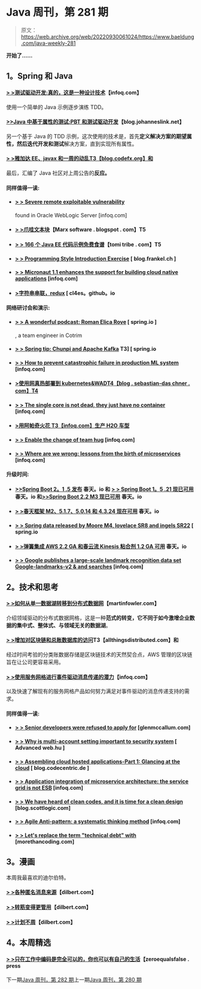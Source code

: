 # Java 周刊，第 281 期

> 原文：<https://web.archive.org/web/20220930061024/https://www.baeldung.com/java-weekly-281>

**开始了……**

## 1。Spring 和 Java

#### [**> >测试驱动开发:真的，这是一种设计技术**](https://web.archive.org/web/20220525122557/https://www.infoq.com/articles/test-driven-design-java)【infoq.com】

使用一个简单的 Java 示例逐步演练 TDD。

#### [**>>Java 中基于属性的测试:PBT 和测试驱动开发**](https://web.archive.org/web/20220525122557/https://blog.johanneslink.net/2019/05/11/property-based-driven-development/)【blog.johanneslink.net】

另一个基于 Java 的 TDD 示例，这次使用的技术是，首先**定义解决方案的期望属性，然后迭代开发和测试**解决方案，直到实现所有属性。

#### [**> >雅加达 EE、javax 和一周的动乱**T3【blog.codefx.org】和](https://web.archive.org/web/20220525122557/http://blog.codefx.org/community/jakarta-ee-javax-and-a-week-of-turmoil/)

最后，汇编了 Java 社区对上周公告的**反应。**

#### 同样值得一读:

*   #### [**> > Severe remote exploitable vulnerability**](https://web.archive.org/web/20220525122557/https://www.infoq.com/news/2019/05/critical-remote-vuln-weblogic)

    found in Oracle WebLogic Server [infoq.com]
*   #### [> >爪哇文本块](https://web.archive.org/web/20220525122557/https://marxsoftware.blogspot.com/2019/05/java-text-blocks.html)【Marx software . blogspot . com】T5

*   #### [**> > 166 个 Java EE 代码示例免费食谱**](https://web.archive.org/web/20220525122557/https://www.tomitribe.com/blog/free-cookbook-of-166-java-ee-code-examples/)【tomi tribe . com】T5

*   #### [**> > Programming Style Introduction Exercise**](https://web.archive.org/web/20220525122557/https://blog.frankel.ch/exercises-programming-style/1/) [ blog.frankel.ch ]

*   #### [> > Micronaut 1.1 enhances the support for building cloud native applications](https://web.archive.org/web/20220525122557/https://www.infoq.com/news/2019/05/micronaut-1.1-cloud-native?utm_campaign=infoq_content&utm_source=infoq&utm_medium=feed&utm_term=global) [infoq.com]

*   #### [>字符串串联，redux](https://web.archive.org/web/20220525122557/https://cl4es.github.io/2019/05/14/String-Concat-Redux.html) [ cl4es。github。io

#### 网络研讨会和演示:

*   #### [**> > A wonderful podcast: Roman Elica Rove**](https://web.archive.org/web/20220525122557/https://spring.io/blog/2019/05/09/a-bootiful-podcast-kotlin-team-engineer-roman-elisarov) [ spring.io ]

    , a team engineer in Cotrim
*   #### [> > Spring tip: Chunpi and Apache Kafka](https://web.archive.org/web/20220525122557/https://spring.io/blog/2019/05/15/spring-tips-spring-batch-and-apache-kafka) T3] [ spring.io

*   #### [**> > How to prevent catastrophic failure in production ML system**](https://web.archive.org/web/20220525122557/https://www.infoq.com/presentations/ml-systems-failure-production) [infoq.com]

*   #### [**>使用网真热部署到 kubernetes&WAD**T4【blog . sebastian-das chner . com】T4](https://web.archive.org/web/20220525122557/https://blog.sebastian-daschner.com/entries/reloading-apps-kubernetes-telepresence-wad)

*   #### [**> > The single core is not dead, they just have no container**](https://web.archive.org/web/20220525122557/https://www.infoq.com/presentations/unikernels-includeos?utm_campaign=infoq_content&utm_source=infoq&utm_medium=feed&utm_term=global) [infoq.com]

*   #### [**>用阿帕奇火花** T3【infoq.com】生产 H2O 车型](https://web.archive.org/web/20220525122557/https://www.infoq.com/presentations/h2o-model-spark?utm_campaign=infoq_content&utm_source=infoq&utm_medium=feed&utm_term=global)

*   #### [**> > Enable the change of team hug**](https://web.archive.org/web/20220525122557/https://www.infoq.com/presentations/tools-continuous-learning-change) [infoq.com]

*   #### [**> > Where are we wrong: lessons from the birth of microservices**](https://web.archive.org/web/20220525122557/https://www.infoq.com/presentations/google-lessons-microservices) [infoq.com]

#### 升级时间:

*   #### [**>>Spring Boot 2。1 .5 发布**](https://web.archive.org/web/20220525122557/https://spring.io/blog/2019/05/15/spring-boot-2-1-5-released) 春天。io 和 [**> > Spring Boot 1。5 .21 现已可用**](https://web.archive.org/web/20220525122557/https://spring.io/blog/2019/05/14/spring-boot-1-5-21-available-now) 春天。io 和[**>>Spring Boot 2.2 M3 现已可用**](https://web.archive.org/web/20220525122557/https://spring.io/blog/2019/05/15/spring-boot-2-2-m3-available-now) 春天。io

*   #### [**> >春天框架 M2、5.1.7、5.0.14 和 4.3.24 现在可用**](https://web.archive.org/web/20220525122557/https://spring.io/blog/2019/05/10/spring-framework-5-2-0-m2-5-1-7-5-0-14-and-4-3-24-available-now) 春天。io

*   #### [> > Spring data released by Moore M4, lovelace SR8 and ingels SR22](https://web.archive.org/web/20220525122557/https://spring.io/blog/2019/05/14/spring-data-moore-m4-lovelace-sr8-and-ingalls-sr22-released) [ spring.io

*   #### [**> >弹簧集成 AWS 2.2 GA 和春云流 Kinesis 粘合剂 1.2 GA 可用**](https://web.archive.org/web/20220525122557/https://spring.io/blog/2019/05/13/spring-integration-aws-2-2-ga-and-spring-cloud-stream-kinesis-binder-1-2-ga-available) 春天。io

*   #### [**> > Google publishes a large-scale landmark recognition data set Google-landmarks-v2 & and searches**](https://web.archive.org/web/20220525122557/https://www.infoq.com/news/2019/05/google-landmark-recognition) [infoq.com]

## 2。技术和思考

#### [**> >如何从单一数据湖转移到分布式数据网**](https://web.archive.org/web/20220525122557/https://martinfowler.com/articles/data-monolith-to-mesh.html)【martinfowler.com】

介绍领域驱动的分布式数据网格，这是一种**范式的转变，它不同于如今激增企业数据的集中式、整体式、与领域无关的数据湖**。

#### [> >增加对区块链和总账数据库的访问](https://web.archive.org/web/20220525122557/https://www.allthingsdistributed.com/2019/05/blockchain.html)T3【allthingsdistributed.com】和

经过时间考验的分类账数据存储是区块链技术的天然契合点，AWS 管理的区块链旨在让公司更容易采用。

#### [**> >使用服务网格进行事件驱动消息传递的潜力**](https://web.archive.org/web/20220525122557/https://www.infoq.com/articles/service-mesh-event-driven-messaging?utm_campaign=infoq_content&utm_source=infoq&utm_medium=feed&utm_term=global)【infoq.com】

以及快速了解现有的服务网格产品如何努力满足对事件驱动的消息传递支持的需求。

#### 同样值得一读:

*   #### [> > Senior developers were refused to apply for](https://web.archive.org/web/20220525122557/https://glenmccallum.com/2019/05/14/senior-developers-rejected-jobs/) [glenmccallum.com]

*   #### [> > Why is multi-account setting important to security system](https://web.archive.org/web/20220525122557/https://advancedweb.hu/2019/05/14/multi_acc/) [ Advanced web.hu ]

*   #### [**> > Assembling cloud hosted applications-Part 1: Glancing at the cloud**](https://web.archive.org/web/20220525122557/https://blog.codecentric.de/en/2019/05/aws-cloud-hosted-application-part-1/) [ blog.codecentric.de ]

*   #### [**> > Application integration of microservice architecture: the service grid is not ESB**](https://web.archive.org/web/20220525122557/https://www.infoq.com/articles/application-integration-service-mesh?utm_campaign=infoq_content&utm_source=infoq&utm_medium=feed&utm_term=global) [infoq.com]

*   #### [**> > We have heard of clean codes, and it is time for a clean design**](https://web.archive.org/web/20220525122557/https://blog.scottlogic.com/2019/05/08/Clean-Design.html) [blog.scottlogic.com]

*   #### [**> > Agile Anti-pattern: a systematic thinking method**](https://web.archive.org/web/20220525122557/https://www.infoq.com/articles/agile-anti-patterns-systems-thinking?utm_campaign=infoq_content&utm_source=infoq&utm_medium=feed&utm_term=global) [infoq.com]

*   #### [> > Let's replace the term "technical debt" with](https://web.archive.org/web/20220525122557/https://morethancoding.com/2019/05/08/lets-replace-the-term-technical-debt/) [morethancoding.com]

## 3。漫画

本周我最喜欢的迪尔伯特。

#### [**> >各种匿名消息来源**](https://web.archive.org/web/20220525122557/https://dilbert.com/strip/2019-05-14)【dilbert.com】

#### [**> >转筋变得更管用**](https://web.archive.org/web/20220525122557/https://dilbert.com/strip/2019-05-11)【dilbert.com】

#### [**> >计划不周**](https://web.archive.org/web/20220525122557/https://dilbert.com/strip/2019-05-10)【dilbert.com】

## 4。本周精选

#### [> >只在工作中编码是完全可以的，你也可以有自己的生活](https://web.archive.org/web/20220525122557/https://zeroequalsfalse.press/posts/it-is-ok-to-only-code-at-work/)【zeroequalsfalse . press

下一期[Java 周刊，第 282 期](/web/20220525122557/https://www.baeldung.com/java-weekly-282)上一期[Java 周刊，第 280 期](/web/20220525122557/https://www.baeldung.com/java-weekly-280)